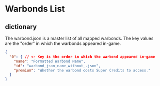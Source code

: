 # Warbonds List

## dictionary
The warbond.json is a master list of all mapped warbonds. The key values are the "order" in which the warbonds appeared 
in-game. 


```json
{
  "0": { // <- Key is the order in which the warbond appeared in-game
    "name": "Formatted Warbond Name",
    "id": "warbond_json_name_without_.json",
    "premium": "Whether the warbond costs Super Credits to access."
  }
}
```
